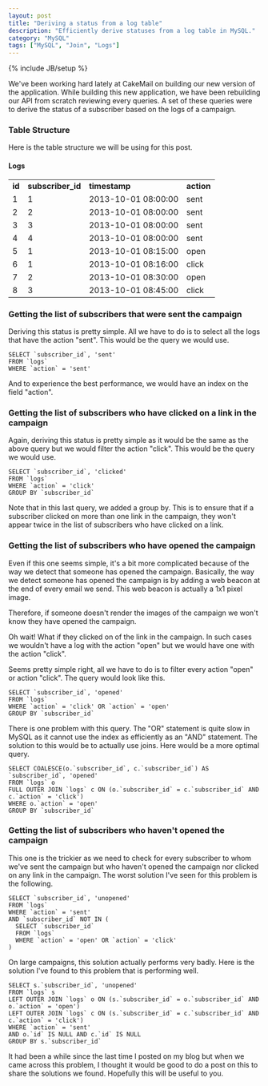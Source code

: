 ```yaml
---
layout: post
title: "Deriving a status from a log table"
description: "Efficiently derive statuses from a log table in MySQL."
category: "MySQL"
tags: ["MySQL", "Join", "Logs"]
---
```

{% include JB/setup %}

We've been working hard lately at CakeMail on building our new version of the application. While building
this new application, we have been rebuilding our API from scratch reviewing every queries. A set of these
queries were to derive the status of a subscriber based on the logs of a campaign.


### Table Structure

Here is the table structure we will be using for this post.

#### Logs
<table class="table table-bordered">
	<tr>
		<td><strong>id</strong></td>
		<td><strong>subscriber_id</strong></td>
		<td><strong>timestamp</strong></td>
		<td><strong>action</strong></td>
	</tr>
	<tr>
		<td>1</td>
		<td>1</td>
		<td>2013-10-01 08:00:00</td>
		<td>sent</td>
	</tr>
	<tr>
		<td>2</td>
		<td>2</td>
		<td>2013-10-01 08:00:00</td>
		<td>sent</td>
	</tr>
	<tr>
		<td>3</td>
		<td>3</td>
		<td>2013-10-01 08:00:00</td>
		<td>sent</td>
	</tr>
	<tr>
		<td>4</td>
		<td>4</td>
		<td>2013-10-01 08:00:00</td>
		<td>sent</td>
	</tr>
	<tr>
		<td>5</td>
		<td>1</td>
		<td>2013-10-01 08:15:00</td>
		<td>open</td>
	</tr>
	<tr>
		<td>6</td>
		<td>1</td>
		<td>2013-10-01 08:16:00</td>
		<td>click</td>
	</tr>
	<tr>
		<td>7</td>
		<td>2</td>
		<td>2013-10-01 08:30:00</td>
		<td>open</td>
	</tr>
	<tr>
		<td>8</td>
		<td>3</td>
		<td>2013-10-01 08:45:00</td>
		<td>click</td>
	</tr>
</table>


### Getting the list of subscribers that were sent the campaign

Deriving this status is pretty simple. All we have to do is to select all the logs that have the
action "sent". This would be the query we would use.

```
SELECT `subscriber_id`, 'sent'
FROM `logs`
WHERE `action` = 'sent'
```

And to experience the best performance, we would have an index on the field "action".


### Getting the list of subscribers who have clicked on a link in the campaign

Again, deriving this status is pretty simple as it would be the same as the above query but we would
filter the action "click". This would be the query we would use.

```
SELECT `subscriber_id`, 'clicked'
FROM `logs`
WHERE `action` = 'click'
GROUP BY `subscriber_id`
```

Note that in this last query, we added a group by. This is to ensure that if a subscriber clicked
on more than one link in the campaign, they won't appear twice in the list of subscribers who have
clicked on a link.


### Getting the list of subscribers who have opened the campaign

Even if this one seems simple, it's a bit more complicated because of the way we detect that someone
has opened the campaign. Basically, the way we detect someone has opened the campaign is by adding
a web beacon at the end of every email we send. This web beacon is actually a 1x1 pixel image.

Therefore, if someone doesn't render the images of the campaign we won't know they have opened the
campaign.

Oh wait! What if they clicked on of the link in the campaign. In such cases we wouldn't have a log
with the action "open" but we would have one with the action "click".

Seems pretty simple right, all we have to do is to filter every action "open" or action "click". The
query would look like this.

```
SELECT `subscriber_id`, 'opened'
FROM `logs`
WHERE `action` = 'click' OR `action` = 'open'
GROUP BY `subscriber_id`
```

There is one problem with this query. The "OR" statement is quite slow in MySQL as it cannot use
the index as efficiently as an "AND" statement. The solution to this would be to actually use
joins. Here would be a more optimal query.

```
SELECT COALESCE(o.`subscriber_id`, c.`subscriber_id`) AS `subscriber_id`, 'opened'
FROM `logs` o
FULL OUTER JOIN `logs` c ON (o.`subscriber_id` = c.`subscriber_id` AND c.`action` = 'click')
WHERE o.`action` = 'open'
GROUP BY `subscriber_id`
```


### Getting the list of subscribers who haven't opened the campaign

This one is the trickier as we need to check for every subscriber to whom we've sent the campaign
but who haven't opened the campaign nor clicked on any link in the campaign. The worst solution
I've seen for this problem is the following.

```
SELECT `subscriber_id`, 'unopened'
FROM `logs`
WHERE `action` = 'sent'
AND `subscriber_id` NOT IN (
  SELECT `subscriber_id`
  FROM `logs`
  WHERE `action` = 'open' OR `action` = 'click'
)
```

On large campaigns, this solution actually performs very badly. Here is the solution I've found
to this problem that is performing well.

```
SELECT s.`subscriber_id`, 'unopened'
FROM `logs` s
LEFT OUTER JOIN `logs` o ON (s.`subscriber_id` = o.`subscriber_id` AND o.`action` = 'open')
LEFT OUTER JOIN `logs` c ON (s.`subscriber_id` = c.`subscriber_id` AND c.`action` = 'click')
WHERE `action` = 'sent'
AND o.`id` IS NULL AND c.`id` IS NULL
GROUP BY s.`subscriber_id`
```


It had been a while since the last time I posted on my blog but when we came across this problem,
I thought it would be good to do a post on this to share the solutions we found. Hopefully this
will be useful to you.
